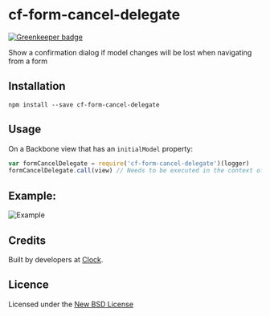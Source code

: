# cf-form-cancel-delegate

[![Greenkeeper badge](https://badges.greenkeeper.io/clocklimited/cf-form-cancel-delegate.svg)](https://greenkeeper.io/)

Show a confirmation dialog if model changes will be lost when navigating from a form

## Installation

    npm install --save cf-form-cancel-delegate

## Usage

On a Backbone view that has an `initialModel` property:

```js
var formCancelDelegate = require('cf-form-cancel-delegate')(logger)
formCancelDelegate.call(view) // Needs to be executed in the context of the view
```

## Example:
![Example](https://i.cloudup.com/Q6FUnStL9S-2000x2000.png)

## Credits
Built by developers at [Clock](http://clock.co.uk).

## Licence
Licensed under the [New BSD License](http://opensource.org/licenses/bsd-license.php)
